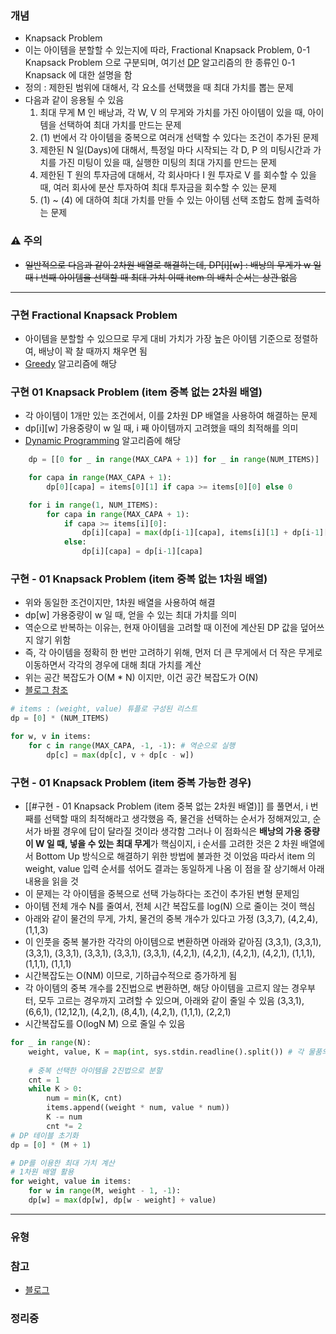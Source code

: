 ### 개념

* Knapsack Problem
* 이는 아이템을 분할할 수 있는지에 따라, Fractional Knapsack Problem, 0-1 Knapsack Problem 으로 구분되며, 여기선 [DP](./DP.md) 알고리즘의 한 종류인 0-1 Knapsack 에 대한 설명을 함
* 정의 : 제한된 범위에 대해서, 각 요소를 선택했을 때 최대 가치를 뽑는 문제
* 다음과 같이 응용될 수 있음
	1. 최대 무게 M 인 배낭과, 각 W, V 의 무게와 가치를 가진 아이템이 있을 때, 아이템을 선택하여 최대 가치를 만드는 문제
	2. (1) 번에서 각 아이템을 중복으로 여러개 선택할 수 있다는 조건이 추가된 문제
	3. 제한된 N 일(Days)에 대해서, 특정일 마다 시작되는 각 D, P 의 미팅시간과 가치를 가진 미팅이 있을 때, 실행한 미팅의 최대 가지를 만드는 문제
	4. 제한된 T 원의 투자금에 대해서, 각 회사마다 I 원 투자로 V 를 회수할 수 있을 때, 여러 회사에 분산 투자하여 최대 투자금을 회수할 수 있는 문제
	5. (1) ~ (4) 에 대하여 최대 가치를 만들 수 있는 아이템 선택 조합도 함께 출력하는 문제


### ⚠️ 주의

* ~~일반적으로 다음과 같이 2차원 배열로 해결하는데,
  DP\[i\]\[w\] : 배낭의 무게가 w 일 때 i 번째 아이템을 선택할 때 최대 가치
  이때 item 의 배치 순서는 상관 없음~~

---
### 구현 Fractional Knapsack Problem

* 아이템을 분할할 수 있으므로 무게 대비 가치가 가장 높은 아이템 기준으로 정렬하여, 배낭이 꽉 찰 때까지 채우면 됨
* [Greedy](Greedy.md) 알고리즘에 해당


### 구현 01 Knapsack Problem (item 중복 없는 2차원 배열)

* 각 아이템이 1개만 있는 조건에서, 이를 2차원 DP 배열을 사용하여 해결하는 문제
* dp\[i\]\[w\]
  가용중량이 w 일 때, i 째 아이템까지 고려했을 때의 최적해를 의미
* [Dynamic Programming](DP.md) 알고리즘에 해당
```python
	dp = [[0 for _ in range(MAX_CAPA + 1)] for _ in range(NUM_ITEMS)]

	for capa in range(MAX_CAPA + 1):
		dp[0][capa] = items[0][1] if capa >= items[0][0] else 0

	for i in range(1, NUM_ITEMS):
		for capa in range(MAX_CAPA + 1):
			if capa >= items[i][0]:
				dp[i][capa] = max(dp[i-1][capa], items[i][1] + dp[i-1][capa - items[i][0]])
			else:
				dp[i][capa] = dp[i-1][capa]
```


### 구현 - 01 Knapsack Problem (item 중복 없는 1차원 배열)

* 위와 동일한 조건이지만, 1차원 배열을 사용하여 해결
* dp\[w\]
  가용중량이 w 일 때, 얻을 수 있는 최대 가치를 의미
* 역순으로 반복하는 이유는, 현재 아이템을 고려할 때 이전에 계산된 DP 값을 덮어쓰지 않기 위함
* 즉, 각 아이템을 정확히 한 번만 고려하기 위해, 먼저 더 큰 무게에서 더 작은 무게로 이동하면서 각각의 경우에 대해 최대 가치를 계산
* 위는 공간 복잡도가 O(M * N) 이지만, 이건 공간 복잡도가 O(N) 
* [블로그 참조](https://sdy-study.tistory.com/240)
```python
# items : (weight, value) 튜플로 구성된 리스트
dp = [0] * (NUM_ITEMS)

for w, v in items:
	for c in range(MAX_CAPA, -1, -1): # 역순으로 실행
		dp[c] = max(dp[c], v + dp[c - w])
```


### 구현 - 01 Knapsack Problem (item 중복 가능한 경우)

* [[#구현 - 01 Knapsack Problem (item 중복 없는 2차원 배열)]] 를 풀면서, i 번째를 선택할 때의 최적해라고 생각했음
  즉, 물건을 선택하는 순서가 정해져있고, 순서가 바뀔 경우에 답이 달라질 것이라 생각함
  그러나 이 점화식은 **배낭의 가용 중량이 W 일 때, 넣을 수 있는 최대 무게**가 핵심이지, i 순서를 고려한 것은 2 차원 배열에서 Bottom Up 방식으로 해결하기 위한 방법에 불과한 것 이었음
  따라서 item 의 weight, value 입력 순서를 섞어도 결과는 동일하게 나옴
  이 점을 잘 상기해서 아래 내용을 읽을 것
* 이 문제는 각 아이템을 중복으로 선택 가능하다는 조건이 추가된 변형 문제임
* 아이템 전체 개수 N를 줄여서, 전체 시간 복잡도를 log(N) 으로 줄이는 것이 핵심
* 아래와 같이 물건의 무게, 가치, 물건의 중복 개수가 있다고 가정
  (3,3,7), (4,2,4), (1,1,3)
* 이 인풋을 중복 불가한 각각의 아이템으로 변환하면 아래와 같아짐
  (3,3,1), (3,3,1), (3,3,1), (3,3,1), (3,3,1), (3,3,1), (3,3,1), (4,2,1), (4,2,1), (4,2,1), (4,2,1), (1,1,1), (1,1,1), (1,1,1)
* 시간복잡도는 O(NM) 이므로, 기하급수적으로 증가하게 됨
* 각 아이템의 중복 개수를 2진법으로 변환하면, 해당 아이템을 고르지 않는 경우부터, 모두 고르는 경우까지 고려할 수 있으며, 아래와 같이 줄일 수 있음
  (3,3,1), (6,6,1), (12,12,1), (4,2,1), (8,4,1), (4,2,1), (1,1,1), (2,2,1)
* 시간복잡도를 O(logN M) 으로 줄일 수 있음
```python  
for _ in range(N): 
	weight, value, K = map(int, sys.stdin.readline().split()) # 각 물품의 정보 
	
	# 중복 선택한 아이템을 2진법으로 분할
	cnt = 1 
	while K > 0: 
		num = min(K, cnt) 
		items.append((weight * num, value * num)) 
		K -= num 
		cnt *= 2 
# DP 테이블 초기화 
dp = [0] * (M + 1)

# DP를 이용한 최대 가치 계산 
# 1차원 배열 활용
for weight, value in items: 
	for w in range(M, weight - 1, -1): 
	dp[w] = max(dp[w], dp[w - weight] + value)
```


---
### 유형

### 참고
* [블로그](https://howudong.tistory.com/106#article-1--%EB%B0%B0%EB%82%AD-%EC%95%8C%EA%B3%A0%EB%A6%AC%EC%A6%98%EC%9D%B4%EB%9E%80?)
### 정리중